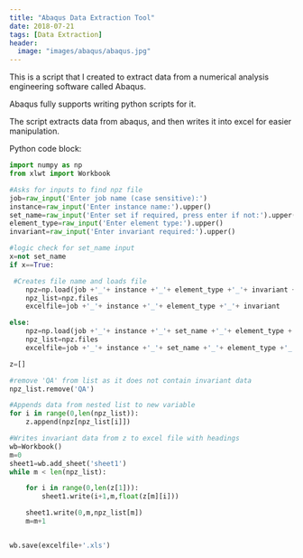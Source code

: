 ```yaml
---
title: "Abaqus Data Extraction Tool"
date: 2018-07-21
tags: [Data Extraction]
header:
  image: "images/abaqus/abaqus.jpg"
---
```


This is a script that I created to extract data from a numerical analysis
engineering software called Abaqus.

Abaqus fully supports writing python scripts for it.

The script extracts data from abaqus, and then writes it into excel for easier
manipulation.

Python code block:
```python
import numpy as np
from xlwt import Workbook

#Asks for inputs to find npz file
job=raw_input('Enter job name (case sensitive):')                  
instance=raw_input('Enter instance name:').upper()
set_name=raw_input('Enter set if required, press enter if not:').upper()
element_type=raw_input('Enter element type:').upper()
invariant=raw_input('Enter invariant required:').upper()

#logic check for set_name input                                               
x=not set_name
if x==True:

 #Creates file name and loads file   
    npz=np.load(job +'_'+ instance +'_'+ element_type +'_'+ invariant +'.npz')              
    npz_list=npz.files
    excelfile=job +'_'+ instance +'_'+ element_type +'_'+ invariant

else:
    npz=np.load(job +'_'+ instance +'_'+ set_name +'_'+ element_type +'_'+ invariant +'.npz')
    npz_list=npz.files
    excelfile=job +'_'+ instance +'_'+ set_name +'_'+ element_type +'_'+ invariant

z=[]

#remove 'QA' from list as it does not contain invariant data
npz_list.remove('QA')

#Appends data from nested list to new variable
for i in range(0,len(npz_list)):
    z.append(npz[npz_list[i]])

#Writes invariant data from z to excel file with headings
wb=Workbook()
m=0
sheet1=wb.add_sheet('sheet1')
while m < len(npz_list):

    for i in range(0,len(z[1])):
        sheet1.write(i+1,m,float(z[m][i]))

    sheet1.write(0,m,npz_list[m])
    m=m+1


wb.save(excelfile+'.xls')
```
